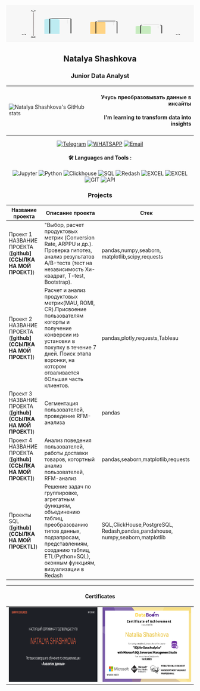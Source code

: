 <p align="center">
  <img width="800" height="100" src="https://github.com/NatalyaShashkova/NatalyaShashkova/blob/main/gif/2D%20Graph.gif"  alt="animated" />
</p>

## <p align="center">Natalya Shashkova</p>
### <p align="center">Junior Data Analyst</p>

<table align="center">
  <tr>
    <td align="left">
      <img width="350" height="100" src="https://github-readme-stats.vercel.app/api?username=NatalyaShashkova&show_icons=true&theme=radical&title_color=0000ff&icon_color=0000ff&text_color=191970&bg_color=87cefa" alt="Natalya Shashkova's GitHub stats" />
    </td>
    <td align="right">
      <h4>Учусь преобразовывать данные в инсайты</h4>
      <h4>I'm learning to transform data into insights</h4>
    </td>
  </tr>
</table>
<div align="center">

  <a href="">[![Telegram](https://img.shields.io/badge/-Telegram-27A7E7?style=for-the-badge&logo=telegram)](https://t.me/NatalyaShaskova)</a>
  <a href="">[![WHATSAPP](https://img.shields.io/badge/-WHATSAPP-28D146?style=for-the-badge&logo=whatsapp&logoColor=FFFFFF)](https://wa.me/9215815503)</a>
<a href="mailto:9215815503sh@gmail.com">
  <img src="https://img.shields.io/badge/-Email-27A7E7?style=for-the-badge&logo=email" alt="Email">
</a>



####  🛠️ Languages and Tools :  
![Jupyter](https://img.shields.io/badge/-Jupyter_Notebook-FFF?style=for-the-badge&logo=Jupyter)
![Python](https://img.shields.io/badge/-Python-FFF?style=for-the-badge&logo=python)
![Clickhouse](https://img.shields.io/badge/-Clickhouse-FFF?style=for-the-badge&logo=Clickhouse)
![SQL](https://img.shields.io/badge/-SQL-00A4EF?style=for-the-badge&logo=SQL)
![Redash](https://img.shields.io/badge/-Redash-E44D26?style=for-the-badge&logo=Redash)
![EXCEL](https://img.shields.io/badge/-EXCEL-FF?style=for-the-badge&logo=EXCEL)
![EXCEL](https://img.shields.io/badge/-Google_Sheets-FFF?style=for-the-badge&logo=GoogleSheets)
![GIT](https://img.shields.io/badge/-GIT-FFF?style=for-the-badge&logo=GIT)
![API](https://img.shields.io/badge/-API-FF6600?style=for-the-badge&logo=API)

</div>

### <p align="center">Projects</p>
|Название проекта| Описание проекта| Стек|
|----------------|-----------------|-----|
|Проект 1  НАЗВАНИЕ ПРОЕКТА  (__[github](ССЫЛКА НА МОЙ ПРОЕКТ)__)|"Выбор, расчет продуктовых метрик (Conversion Rate, ARPPU и др.). Проверка гипотез, анализ результатов А/B-теста (тест на независимость Хи-квадрат, T-test, Bootstrap).|pandas,numpy,seaborn,  matplotlib,scipy,requests|
|Проект 2 НАЗВАНИЕ ПРОЕКТА  (__[github](ССЫЛКА НА МОЙ ПРОЕКТ)__)|Расчет и анализ продуктовых метрик(MAU, ROMI, CR).Присвоение пользователям когорты и получение конверсии из установки в покупку в течение 7 дней. Поиск этапа воронки, на котором отваливается бОльшая часть клиентов.|pandas,plotly,requests,Tableau|
|Проект 3 НАЗВАНИЕ ПРОЕКТА  (__[github](ССЫЛКА НА МОЙ ПРОЕКТ)__)|Сегментация пользователей, проведение RFM-анализа|pandas|
|Проект 4 НАЗВАНИЕ ПРОЕКТА  (__[github](ССЫЛКА НА МОЙ ПРОЕКТ)__)|Анализ поведения пользователей, работы доставки товаров, когортный анализ пользователей, RFM-анализ|pandas,seaborn,matplotlib,requests|
|Проекты SQL  (__[github](ССЫЛКА НА МОЙ ПРОЕКТL)__)|Решение задач по группировке, агрегатным функциям, объединению таблиц, преобразованию типов данных, подзапросам, представлениям, созданию таблиц, ETL(Python+SQL), оконным функциям, визуализации в Redash|SQL,ClickHouse,PostgreSQL,  Redash,pandas,pandahouse,  numpy,seaborn,matplotlib|

<hr>


#### <p align="center">Certificates</p>
<table align="center">
  <tr>
    <td align="left">
      <img width="400" height="200" src="https://github.com/NatalyaShashkova/NatalyaShashkova/blob/main/gif/Снимок%20экрана%202024-07-16%20в%2023.35.49.png" />
    </td>
    <td align="right">
      <img width="400" height="200" src="https://github.com/NatalyaShashkova/NatalyaShashkova/blob/main/gif/Снимок%20экрана%202024-07-16%20в%2023.38.44.png" />
    </td>
  </tr>
</table>



